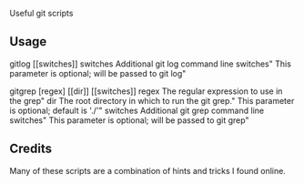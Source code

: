 Useful git scripts


## Usage

gitlog [[switches]]
  switches	Additional git log command line switches"
                    This parameter is optional; will be passed to git log"


gitgrep [regex] [[dir]] [[switches]]
  regex		The regular expression to use in the grep"
  dir		The root directory in which to run the git grep."
                    This parameter is optional; default is './'"
  switches	Additional git grep command line switches"
                    This parameter is optional; will be passed to git grep"


## Credits

Many of these scripts are a combination of hints and tricks I found online.
